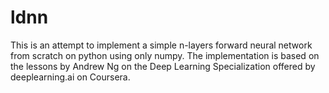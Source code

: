 # ldnn

This is an attempt to implement a simple n-layers forward neural network from
scratch on python using only numpy.
The implementation is based on the lessons by Andrew Ng on the Deep Learning 
Specialization offered by deeplearning.ai on Coursera.

